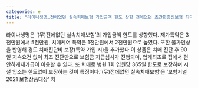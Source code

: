 ```yaml
---
categories: e
title: "라이나생명…전에없던 실속치매보험 가입금액 한도 상향 전에없던 초간편종신보험 최대 5억까지 가입"
---
```

라이나생명은 ‘(무)전에없던 실속치매보험’의 가입금액 한도를 상향했다. 재가특약은 3천만원에서 5천만원, 치매케어 특약은 1천만원에서 2천만원으로 높였다. 또한 물가인상을 반영해 경도 치매진단비 보장(특약 가입 시)을 추가했다.이 상품은 치매 진단 후 90일 지속요건 없이 최초 진단만으로 보험금 지급심사가 진행되며, 업계최초로 집에서 편안하게재가급여 이용할 수 있다. 또 치매로 병원 1회 입원당 365일 한도로 보장하며 시설 입소는 한도없이 보장하는 것이 특징이다.‘(무)전에없던 실속치매보험’은 ‘보험저널 2021 보험상품대상’ 치